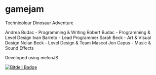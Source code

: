 gamejam
=======

Technicolour Dinosaur Adventure

Andrea Budac - Programming & Writing
Robert Budac - Programming & Level Design
Ivan Barreto - Lead Programmer
Sarah Beck - Art & Visual Design
Nolan Beck - Level Design & Team Mascot
Jon Capus - Music & Sound Effects

Developed using melonJS


[![Bitdeli Badge](https://d2weczhvl823v0.cloudfront.net/ibarreto/gamejam/trend.png)](https://bitdeli.com/free "Bitdeli Badge")

